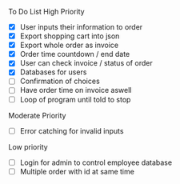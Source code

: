 To Do List
High Priority
- [x] User inputs their information to order
- [x] Export shopping cart into json
- [x] Export whole order as invoice
- [x] Order time countdown / end date
- [x] User can check invoice / status of order
- [x] Databases for users
- [ ] Confirmation of choices
- [ ] Have order time on invoice aswell
- [ ] Loop of program until told to stop

Moderate Priority
- [ ] Error catching for invalid inputs

Low priority
- [ ] Login for admin to control employee database
- [ ] Multiple order with id at same time 
